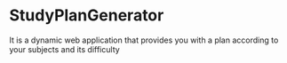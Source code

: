 # StudyPlanGenerator
It is a dynamic web application that provides you with a plan according to your subjects and its difficulty
